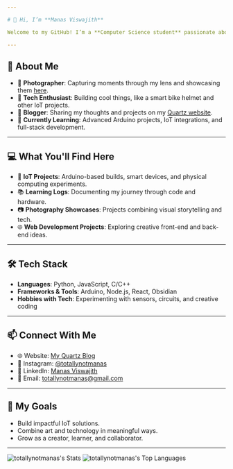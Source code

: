```yaml
---

# 👋 Hi, I’m **Manas Viswajith**  

Welcome to my GitHub! I’m a **Computer Science student** passionate about combining creativity and technology to build meaningful projects. My interests span **IoT**, **physical computing**, and **photography**, and I’m always excited to learn, experiment, and collaborate.  

---
```


## 🌟 **About Me**  
- 📸 **Photographer**: Capturing moments through my lens and showcasing them [here](#).  
- 🔧 **Tech Enthusiast**: Building cool things, like a smart bike helmet and other IoT projects.  
- 📝 **Blogger**: Sharing my thoughts and projects on my [Quartz website](https://totallynotmanas.github.io/totallynotspace).  
- 🌱 **Currently Learning**: Advanced Arduino projects, IoT integrations, and full-stack development. 

---

## 💻 **What You'll Find Here**  
- 🚀 **IoT Projects**: Arduino-based builds, smart devices, and physical computing experiments.  
- 📚 **Learning Logs**: Documenting my journey through code and hardware.  
- 📷 **Photography Showcases**: Projects combining visual storytelling and tech.  
- 🌐 **Web Development Projects**: Exploring creative front-end and back-end ideas.  

---

## 🛠️ **Tech Stack**  
- **Languages**: Python, JavaScript, C/C++  
- **Frameworks & Tools**: Arduino, Node.js, React, Obsidian  
- **Hobbies with Tech**: Experimenting with sensors, circuits, and creative coding  

---

## 📫 **Connect With Me**  
- 🌐 Website: [My Quartz Blog](https://totallynotmanas.github.io/totallynotspace)  
- 📸 Instagram: [@totallynotmanas](instagram.com/totallynotmanas)  
- 💼 LinkedIn: [Manas Viswajith](https://www.linkedin.com/in/manas-viswajith-7609681b8/)  
- 💌 Email: [totallynotmanas@gmail.com](totallynotmanas@gmail.com)

---

## 🚀 **My Goals**  
- Build impactful IoT solutions.  
- Combine art and technology in meaningful ways.  
- Grow as a creator, learner, and collaborator.  

---


![totallynotmanas's Stats](https://github-readme-stats.vercel.app/api?username=totallynotmanas&theme=tokyonight&show_icons=true&hide_border=false&count_private=true)
![totallynotmanas's Top Languages](https://github-readme-stats.vercel.app/api/top-langs/?username=totallynotmanas&theme=tokyonight&show_icons=true&hide_border=false&layout=compact)

